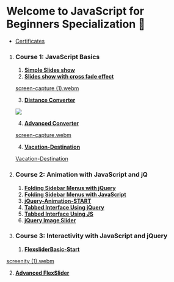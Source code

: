# Welcome to JavaScript for Beginners Specialization :ghost:	

- [Certificates](https://github.com/hebamuh68/JavaScript-for-Beginners-Specialization/tree/main/Certificates)

1. ### **Course 1: JavaScript Basics**

   1. [**Simple Slides show**](https://github.com/hebamuh68/JavaScript-for-Beginners-Specialization/tree/main/m3.1---SlideShowStart)
   2. [**Slides show with cross fade effect**](https://github.com/hebamuh68/JavaScript-for-Beginners-Specialization/tree/main/m3.2---AdvancedSlideShowStart)

   [screen-capture (1).webm](https://user-images.githubusercontent.com/69214737/183464661-86dcb602-1c2d-4dcb-ae84-cd67cca956cc.webm)

   3. [**Distance Converter**](https://github.com/hebamuh68/JavaScript-for-Beginners-Specialization/tree/main/m4.1---BasicConverter-Start)

   ![](https://user-images.githubusercontent.com/69214737/183463207-b17fe131-bd5c-4dee-9587-a133e31c8199.png)
    
   4. [**Advanced Converter**](https://github.com/hebamuh68/JavaScript-for-Beginners-Specialization/tree/main/m4.2---AdvancedConverter-Start)
  
   [screen-capture.webm](https://user-images.githubusercontent.com/69214737/184509109-2500b4d3-1094-4273-8c91-487156c03244.webm)

   4. [**Vacation-Destination**](https://github.com/hebamuh68/JavaScript-for-Beginners-Specialization/tree/main/m4.3---Vacation-Destination-Part1---START)
  
   [Vacation-Destination](https://user-images.githubusercontent.com/69214737/187045035-0debc0b1-978b-4ede-8f38-f3759424b78f.webm)


2. ### **Course 2: Animation with JavaScript and jQ**

   1. [**Folding Sidebar Menus with jQuery**](https://github.com/hebamuh68/JavaScript-for-Beginners-Specialization/tree/main/Folding%20Sidebar%20Menus%20with%20jQuery)
   2. [**Folding Sidebar Menus with JavaScript**](https://github.com/hebamuh68/JavaScript-for-Beginners-Specialization/tree/main/Folding%20Sidebar%20Menus%20with%20JavaScript)
   3. [**jQuery-Animation-START**](https://github.com/hebamuh68/JavaScript-for-Beginners-Specialization/tree/main/jQuery-Animation-START)
   4. [**Tabbed Interface Using jQuery**](https://github.com/hebamuh68/JavaScript-for-Beginners-Specialization/tree/main/Query-Tabs-Start)
   5. [**Tabbed Interface Using JS**](https://github.com/hebamuh68/JavaScript-for-Beginners-Specialization/tree/main/JS-Tabs-Start)
   6. [**jQuery Image Slider**](https://github.com/hebamuh68/JavaScript-for-Beginners-Specialization/tree/main/jQuery%20Image%20Slider)


3. ### **Course 3: Interactivity with JavaScript and jQuery**
   1.  [**FlexsliderBasic-Start**](https://github.com/hebamuh68/JavaScript-for-Beginners-Specialization/tree/main/FlexsliderBasic-Start)  

[screenity (1).webm](https://user-images.githubusercontent.com/69214737/192888904-3cd77c97-07b8-4a66-a504-9dc271f97384.webm)

   2.  [**Advanced FlexSlider**](https://github.com/hebamuh68/JavaScript-for-Beginners-Specialization/tree/main/Advanced%20FlexSlider)
